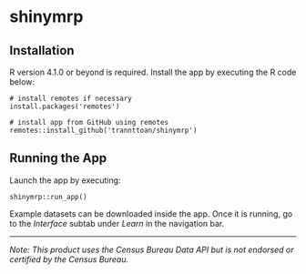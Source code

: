 # shinymrp

## Installation
R version 4.1.0 or beyond is required. Install the app by executing the R code below:
```
# install remotes if necessary
install.packages('remotes')

# install app from GitHub using remotes
remotes::install_github('trannttoan/shinymrp')
```

## Running the App
Launch the app by executing:
```
shinymrp::run_app()
```
Example datasets can be downloaded inside the app. Once it is running, go to the *Interface* subtab under *Learn* in the navigation bar.

---
*Note: This product uses the Census Bureau Data API but is not endorsed or certified by the Census Bureau.*